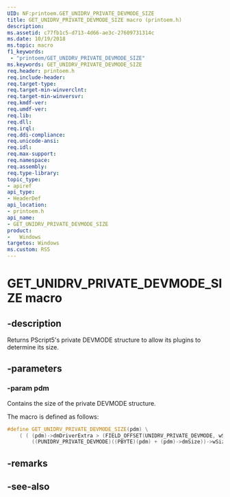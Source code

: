```yaml
---
UID: NF:printoem.GET_UNIDRV_PRIVATE_DEVMODE_SIZE
title: GET_UNIDRV_PRIVATE_DEVMODE_SIZE macro (printoem.h)
description: 
ms.assetid: c77fb1c5-d713-4d66-ae3c-27609731314c
ms.date: 10/19/2018
ms.topic: macro
f1_keywords:
 - "printoem/GET_UNIDRV_PRIVATE_DEVMODE_SIZE"
ms.keywords: GET_UNIDRV_PRIVATE_DEVMODE_SIZE
req.header: printoem.h
req.include-header:
req.target-type:
req.target-min-winverclnt:
req.target-min-winversvr:
req.kmdf-ver:
req.umdf-ver:
req.lib:
req.dll:
req.irql: 
req.ddi-compliance:
req.unicode-ansi:
req.idl:
req.max-support:
req.namespace:
req.assembly:
req.type-library: 
topic_type: 
- apiref
api_type: 
- HeaderDef
api_location: 
- printoem.h
api_name: 
- GET_UNIDRV_PRIVATE_DEVMODE_SIZE
product: 
-   Windows
targetos: Windows
ms.custom: RS5
---
```


# GET_UNIDRV_PRIVATE_DEVMODE_SIZE macro

## -description

Returns PScript5's private DEVMODE structure to allow its plugins to determine its size.

## -parameters

### -param pdm

Contains the size of the private DEVMODE structure.

The macro is defined as follows:

```cpp
#define GET_UNIDRV_PRIVATE_DEVMODE_SIZE(pdm) \
    ( ( (pdm)->dmDriverExtra > (FIELD_OFFSET(UNIDRV_PRIVATE_DEVMODE, wSize) + sizeof(WORD)) ) ? \
        ((PUNIDRV_PRIVATE_DEVMODE)((PBYTE)(pdm) + (pdm)->dmSize))->wSize : 0 )
```

## -remarks

## -see-also
